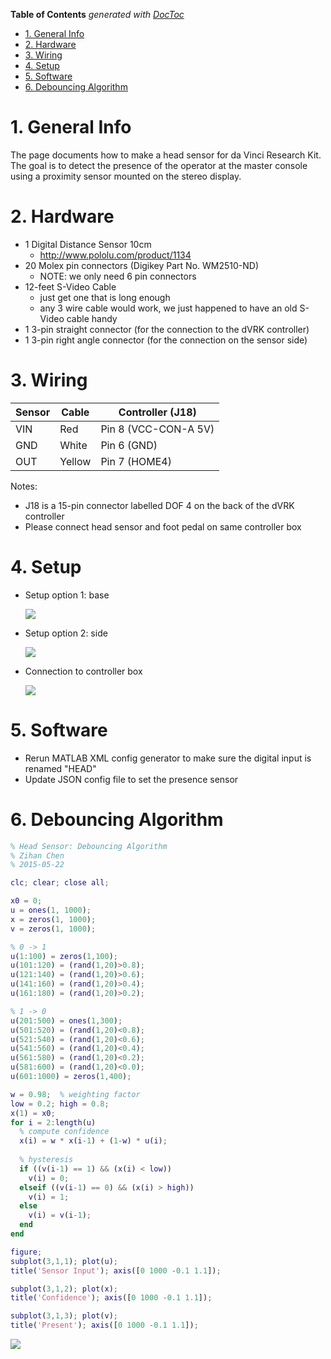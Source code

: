 <!-- START doctoc generated TOC please keep comment here to allow auto update -->
<!-- DON'T EDIT THIS SECTION, INSTEAD RE-RUN doctoc TO UPDATE -->
**Table of Contents**  *generated with [DocToc](http://doctoc.herokuapp.com/)*

- [1. General Info](#1-general-info)
- [2. Hardware](#2-hardware)
- [3. Wiring](#3-wiring)
- [4. Setup](#4-setup)
- [5. Software](#5-software)
- [6. Debouncing Algorithm](#5-debouncing-algorithm)

<!-- END doctoc generated TOC please keep comment here to allow auto update -->

# 1. General Info
The page documents how to make a head sensor for da Vinci Research Kit.  The goal is to detect the presence of the operator at the master console using a proximity sensor mounted on the stereo display.

# 2. Hardware

 * 1 Digital Distance Sensor 10cm
   * http://www.pololu.com/product/1134
 * 20 Molex pin connectors (Digikey Part No. WM2510-ND) 
   * NOTE: we only need 6 pin connectors
 * 12-feet S-Video Cable 
    * just get one that is long enough
    * any 3 wire cable would work, we just happened to have an old S-Video cable handy 
 * 1 3-pin straight connector (for the connection to the dVRK controller)
 * 1 3-pin right angle connector (for the connection on the sensor side)

# 3. Wiring

| Sensor | Cable | Controller (J18)     |
|--------|-------|----------------------|
| VIN    | Red   | Pin 8 (VCC-CON-A 5V) |
| GND    | White | Pin 6 (GND)          |
| OUT    |Yellow | Pin 7 (HOME4)        |

Notes:
* J18 is a 15-pin connector labelled DOF 4 on the back of the dVRK controller
* Please connect head sensor and foot pedal on same controller box

# 4. Setup

* Setup option 1: base

  ![](/jhu-dvrk/sawIntuitiveResearchKit/wiki/dvrk-head-sensor-base.jpg)

* Setup option 2: side

  ![](/jhu-dvrk/sawIntuitiveResearchKit/wiki/dvrk-head-sensor-side.jpg)  

* Connection to controller box

  ![](/jhu-dvrk/sawIntuitiveResearchKit/wiki/dvrk-head-sensor-controller.jpg)

# 5. Software
 * Rerun MATLAB XML config generator to make sure the digital input is renamed "HEAD"
 * Update JSON config file to set the presence sensor


# 6. Debouncing Algorithm

```matlab
% Head Sensor: Debouncing Algorithm
% Zihan Chen
% 2015-05-22 

clc; clear; close all;

x0 = 0;
u = ones(1, 1000);
x = zeros(1, 1000);
v = zeros(1, 1000);

% 0 -> 1
u(1:100) = zeros(1,100);
u(101:120) = (rand(1,20)>0.8);
u(121:140) = (rand(1,20)>0.6);
u(141:160) = (rand(1,20)>0.4);
u(161:180) = (rand(1,20)>0.2);

% 1 -> 0
u(201:500) = ones(1,300);
u(501:520) = (rand(1,20)<0.8);
u(521:540) = (rand(1,20)<0.6);
u(541:560) = (rand(1,20)<0.4);
u(561:580) = (rand(1,20)<0.2);
u(581:600) = (rand(1,20)<0.0);
u(601:1000) = zeros(1,400);

w = 0.98;  % weighting factor
low = 0.2; high = 0.8;
x(1) = x0;
for i = 2:length(u)
  % compute confidence
  x(i) = w * x(i-1) + (1-w) * u(i);  
  
  % hysteresis 
  if ((v(i-1) == 1) && (x(i) < low)) 
    v(i) = 0;
  elseif ((v(i-1) == 0) && (x(i) > high))
    v(i) = 1;
  else
    v(i) = v(i-1);
  end  
end

figure;
subplot(3,1,1); plot(u); 
title('Sensor Input'); axis([0 1000 -0.1 1.1]);

subplot(3,1,2); plot(x); 
title('Confidence'); axis([0 1000 -0.1 1.1]);

subplot(3,1,3); plot(v); 
title('Present'); axis([0 1000 -0.1 1.1]);
```

![](/jhu-dvrk/sawIntuitiveResearchKit/wiki/dvrk-head-sensor-algorithm.jpg)